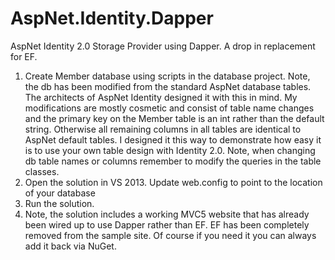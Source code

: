 AspNet.Identity.Dapper
======================

AspNet Identity 2.0 Storage Provider using Dapper. A drop in replacement for EF.

1. Create Member database using scripts in the database project. Note, the db has been modified from the standard AspNet database tables. The architects of AspNet Identity designed it with this in mind. My modifications are mostly cosmetic and consist of table name changes and the primary key on the Member table is an int rather than the default string. Otherwise all remaining columns in all tables are identical to AspNet default tables. I designed it this way to demonstrate how easy it is to use your own table design with Identity 2.0. Note, when changing db table names or columns remember to modify the queries in the table classes. 
2. Open the solution in VS 2013. Update web.config to point to the location of your database
3. Run the solution.
4. Note, the solution includes a working MVC5 website that has already been wired up to use Dapper rather than EF. EF has been completely removed from the sample site. Of course if you need it you can always add it back via NuGet.
